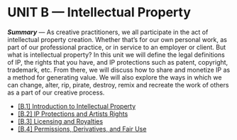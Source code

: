# UNIT B — Intellectual Property
***Summary*** — As creative practitioners, we all participate in the act of intellectual property creation. Whether that’s for our own personal work, as part of our professional practice, or in service to an employer or client. But what is intellectual property? In this unit we will define the legal definitions of IP, the rights that you have, and IP protections such as patent, copyright, trademark, etc. From there, we will discuss how to share and monetize IP as a method for generating value. We will also explore the ways in which we can change, alter, rip, pirate, destroy, remix and recreate the work of others as a part of our creative process.

* [[B.1]	Introduction to Intellectual Property  
](https://github.com/Orthelious/PDCP_Spring2019/blob/master/units/B_IntellectualProperty/b1_intro_to_intellectual_property.md)
* [[B.2] IP Protections and Artists Rights  
](https://github.com/Orthelious/PDCP_Spring2019/blob/master/units/B_IntellectualProperty/b2_ip_protections_and_artists_rights.md)
* [[B.3] Licensing and Royalties  
](https://github.com/Orthelious/PDCP_Spring2019/blob/master/units/B_IntellectualProperty/b3_licensing_and_royalties.md)
* [[B.4]	Permissions, Derivatives, and Fair Use](https://github.com/Orthelious/PDCP_Spring2019/blob/master/units/B_IntellectualProperty/b4_permissions_derivitatives_fairuse.md)